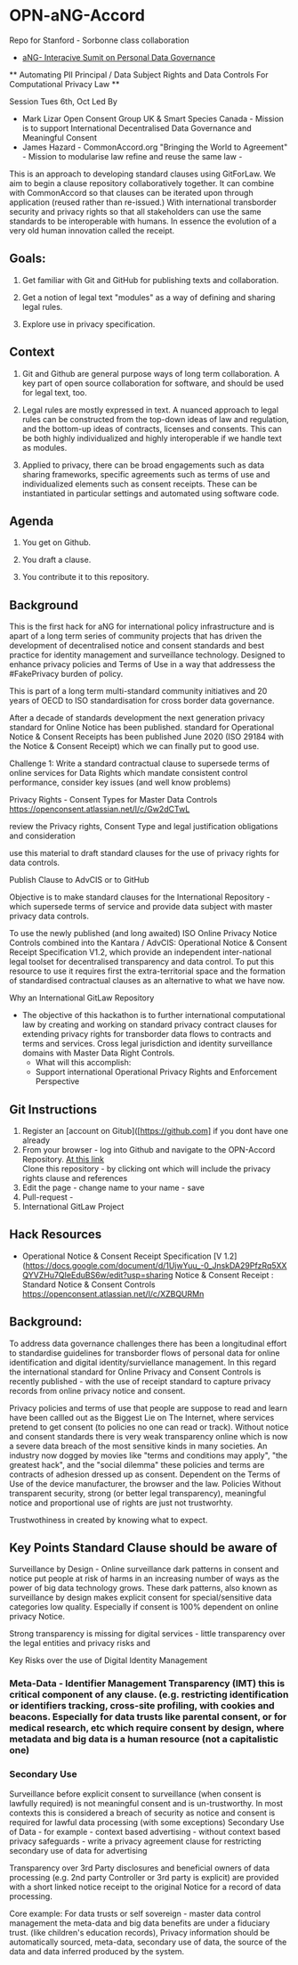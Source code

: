 # OPN-aNG-Accord
Repo for Stanford - Sorbonne class collaboration


*  [aNG- Interacive Sumit on Personal Data Governance](https://www.anewgovernance.org/2020/09/17/interactive-summit-on-personal-data-governance/)


** Automating PII Principal / Data Subject Rights and Data Controls For Computational Privacy Law **

Session Tues 6th, Oct Led By 
- Mark Lizar Open Consent Group UK & Smart Species Canada - Mission is to support International Decentralised Data Governance and Meaningful Consent
- James Hazard - CommonAccord.org  "Bringing the World to Agreement" - Mission to modularise law refine and reuse the same law - 


This is an approach to developing standard clauses using GitForLaw.  We aim to begin a clause repository collaboratively together.  It can combine with CommonAccord so that clauses can be iterated upon through application (reused rather than re-issued.)  With international transborder security and privacy rights so that all stakeholders can use the same standards to be interoperable with humans. In essence the evolution of a very old human innovation called the receipt.

## Goals:

1. Get familiar with Git and GitHub for publishing texts and collaboration.

1. Get a notion of legal text "modules" as a way of defining and sharing legal rules.

1. Explore use in privacy specification.


## Context

1. Git and Github are general purpose ways of long term collaboration.  A key part of open source collaboration for software, and should be used for legal text, too.

1. Legal rules are mostly expressed in text.  A nuanced approach to legal rules can be constructed from the top-down ideas of law and regulation, and the bottom-up ideas of contracts, licenses and consents.  This can be both highly individualized and highly interoperable if we handle text as modules.

1. Applied to privacy, there can be broad engagements such as data sharing frameworks, specific agreements such as terms of use and individualized elements such as consent receipts.  These can be instantiated in particular settings and automated using software code. 


## Agenda

1. You get on Github.

1. You draft a clause.

1. You contribute it to this repository.


## Background

This is the first hack for aNG for international policy infrastructure and is apart of a long term series of community projects that has driven the development of decentralised notice and consent standards and best practice for identity management and surveillance technology. Designed to enhance privacy policies and Terms of Use in a way that addressess the #FakePrivacy burden of policy.

This is part of a long term multi-standard community initiatives and 20 years of OECD to ISO standardisation for cross border data governance.

After a decade of standards development the next generation privacy standard for Online Notice has been published.   standard for Operational Notice & Consent Receipts has been published June 2020 (ISO 29184 with the Notice & Consent Receipt) which we can finally put to good use.

Challenge 1: Write a standard contractual clause to supersede terms of online services for Data Rights which mandate consistent control performance, consider key issues (and well know problems)


Privacy Rights - Consent Types for Master Data Controls https://openconsent.atlassian.net/l/c/Gw2dCTwL

review the Privacy rights, Consent Type and legal justification obligations and consideration

use this material to draft standard clauses for the use of privacy rights for data controls.

Publish Clause to AdvCIS or to GitHub

Objective is to make standard clauses for the International Repository - which supersede terms of service and provide data subject with master privacy data controls.

To use the newly published (and long awaited) ISO Online Privacy Notice Controls combined into the Kantara / AdvCIS: Operational Notice & Consent Receipt Specification V1.2, which provide an independent inter-national legal toolset for decentralised transparency and data control.  To put this resource to use it requires first the extra-territorial space and the formation of standardised contractual clauses as an alternative to what we have now.

  

Why an International GitLaw Repository
- The objective of this hackathon is to further international computational law by creating and working on standard privacy contract clauses for extending privacy rights for transborder data flows to contracts and terms and services. Cross legal jurisdiction and identity surveillance domains with Master Data Right Controls.
   - What will this accomplish:
   - Support international Operational Privacy Rights and Enforcement Perspective



## Git Instructions

1. Register an [account on Gitub]([https://github.com] if you dont have one already  
2. From your browser - log into Github and navigate to the OPN-Accord Repository. [At this link](https://)  
Clone this repository - by clicking ont  which will include the privacy rights clause and references
3. Edit the page - change name to your name - save
4. Pull-request -
5. International GitLaw Project

## Hack Resources

- Operational Notice & Consent Receipt Specification [V 1.2](https://docs.google.com/document/d/1UjwYuu_-0_JnskDA29PfzRq5XXQYVZHu7QIeEduBS6w/edit?usp=sharing 
Notice & Consent Receipt : Standard Notice & Consent Controls https://openconsent.atlassian.net/l/c/XZBQURMn

## Background:

To address data governance challenges there has been a longitudinal effort to standardise guidelines for transborder flows of personal data for online identification and digital identity/surviellance management. In this regard the international standard for Online Privacy and Consent Controls is recently published - with the use of receipt standard to capture privacy records from online privacy notice and consent.

Privacy policies and terms of use that people are suppose to read and learn have been callled out as the Biggest Lie on The Internet, where services pretend to get consent (to policies no one can read or track).  Without notice and consent standards there is very weak transparency online which is now a severe data breach of the most sensitive kinds in many societies.  An industry now dogged by  movies like "terms and conditions may apply", "the greatest hack", and the "social dilemma" these policies and terms are contracts of adhesion dressed up as consent. Dependent on the Terms of Use of the device manufacturer, the browser and the law.  Policies Without transparent security, strong (or better legal transparency), meaningful notice and proportional use of rights are just not trustworhty.

Trustwothiness in created by knowing what to expect. 

## Key Points Standard Clause should be aware of

Surveillance by Design - Online surveillance dark patterns in consent and notice put people at risk of harms in an increasing number of ways as the power of big data technology grows. These dark patterns, also known as surveillance by design makes explicit consent for special/sensitive data categories low quality. Especially if consent is 100% dependent on online privacy Notice.

Strong transparency is missing for digital services - little transparency over the legal entities and privacy risks and

Key Risks over the use of Digital Identity Management

### Meta-Data - Identifier Management Transparency (IMT) this is critical component of any clause. (e.g. restricting identification or identifiers tracking, cross-site profiling, with cookies and beacons. Especially for data trusts like parental consent, or for medical research, etc which require consent by design, where metadata and big data is a human resource (not a capitalistic one)

### Secondary Use

Surveillance before explicit consent to surveillance (when consent is lawfully required) is not meaningful consent and is un-trustworthy. In most contexts this is considered a breach of security as notice and consent is required for lawful data processing (with some exceptions)
Secondary Use of Data - for example - context based advertising - without context based privacy safeguards - write a privacy agreement clause for restricting secondary use of data for advertising

Transparency over 3rd Party disclosures and beneficial owners of data processing (e.g. 2nd party Controller or 3rd party is explicit) are provided with a short linked notice receipt to the original Notice for a record of data processing.

Core example: For data trusts or self sovereign - master data control management the meta-data and big data benefits are under a fiduciary trust. (like children's education records), Privacy information should be automatically sourced, meta-data, secondary use of data, the source of the data and data inferred produced by the system.
